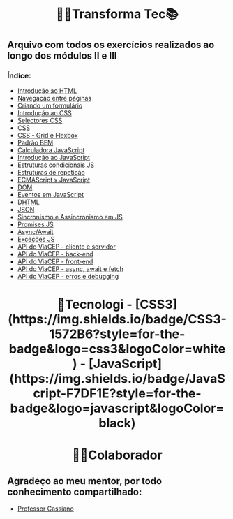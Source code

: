 <h1 align=center>👩‍💻Transforma Tec📚</h1>

## Arquivo com todos os exercícios realizados ao longo dos módulos II e III

### Índice:
- [Introdução ao HTML](01.%20aula%2017%20intro%20HTML5)
- [Navegação entre páginas](02.%20aula%2018%20navega%C3%A7%C3%A3o%20entre%20p%C3%A1ginas%20HTM5)
- [Criando um formulário](03.%20aula%2019%20criando%20um%20formul%C3%A1rio)
- [Introdução ao CSS](04.%20aula%2021%20intro%20CSS3)
- [Selectores CSS](05.%20aula%2022%20seletores%20CSS3)
- [CSS](06.%20aula%2023%20CSS3)
- [CSS - Grid e Flexbox](07.%20aula%2024%20Grid%20e%20Flexbox)
- [Padrão BEM](08.%20aula%2026%20padr%C3%A3o%20BEM)
- [Calculadora JavaScript](09.%20aula%2032%20calculadora%20JS)
- [Introdução ao JavaScript](10.%20aula%2033%20intro%20JS/)
- [Estruturas condicionais JS](11.%20aula%2034%20estruturas%20condicionais/)
- [Estruturas de repetição](12.%20aula%2035%20estruturas%20de%20repeti%C3%A7%C3%A3o/)
- [ECMAScript x JavaScript](13.%20aula%2036%20ECMAScriptxJavaScript/)
- [DOM](14.%20aula%2038%20DOM/)
- [Eventos em JavaScript](15.%20aula%2039%20Criando%20eventos%20JS/)
- [DHTML](16.%20aula%2040%20DHTML/)
- [JSON](17.%20aula%2041%20JSON/)
- [Sincronismo e Assincronismo em JS](18.%20aula%2043%20sincronismo%20e%20assincronismo/)
- [Promises JS](19.%20aula%2044%20promises%20JS/)
- [Async/Await](20.%20aula%2045%20async%2C%20await/)
- [Exceções JS](21.%20aula%2046%20exce%C3%A7%C3%B5es%20JS/)
- [API do ViaCEP - cliente e servidor](22.%20aula%2048%20API%20do%20ViaCEP%20-%20cliente%20e%20servidor/)
- [API do ViaCEP - back-end](23.%20aula%2049%20API%20do%20ViaCEP%20-%20back-end/)
- [API do ViaCEP - front-end](24.%20aula%2050%20API%20do%20ViaCep%20-%20front-end/)
- [API do ViaCEP - async, await e fetch](25.%20aula%2051%20API%20do%20ViaCEP%20-%20async,%20await%20e%20fetch/)
- [API do ViaCEP - erros e debugging](26.%20aula%2052%20API%20do%20ViaCEP%20-%20erros%20e%20debugging/)



<h1 align=center>🚀Tecnologi
- [CSS3](https://img.shields.io/badge/CSS3-1572B6?style=for-the-badge&logo=css3&logoColor=white)
- [JavaScript](https://img.shields.io/badge/JavaScript-F7DF1E?style=for-the-badge&logo=javascript&logoColor=black)



<h1 align=center>👨‍💻Colaborador</h1>

## Agradeço ao meu mentor, por todo conhecimento compartilhado:
- [Professor Cassiano](https://github.com/cassiano-dio)
